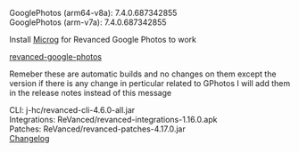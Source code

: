 GooglePhotos (arm64-v8a): 7.4.0.687342855  
GooglePhotos (arm-v7a): 7.4.0.687342855  

Install [Microg](https://github.com/ReVanced/GmsCore/releases) for Revanced Google Photos to work  

[revanced-google-photos](https://github.com/Unofficial-Life/revanced-gphotos-build)
  

Remeber these are automatic builds and no changes on them except the version if there is any change in perticular related to GPhotos I will add them in the release notes instead of this message
  
CLI: j-hc/revanced-cli-4.6.0-all.jar  
Integrations: ReVanced/revanced-integrations-1.16.0.apk  
Patches: ReVanced/revanced-patches-4.17.0.jar  
[Changelog](https://github.com/ReVanced/revanced-patches/releases/tag/v4.17.0)  
